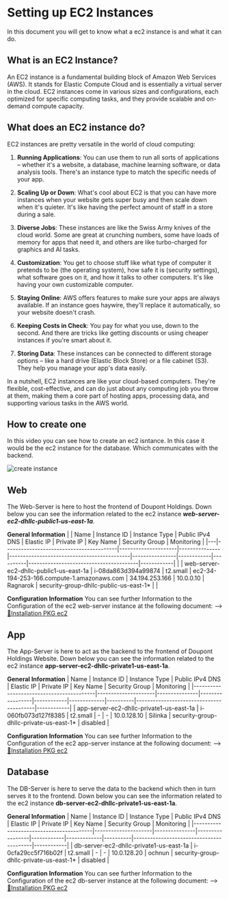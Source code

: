# Setting up EC2 Instances
In this document you will get to know what a ec2 instance is and what it can do.

## What is an EC2 Instance?

An EC2 instance is a fundamental building block of Amazon Web Services (AWS). It stands for Elastic Compute Cloud and is essentially a virtual server in the cloud. EC2 instances come in various sizes and configurations, each optimized for specific computing tasks, and they provide scalable and on-demand compute capacity.

## What does an EC2 instance do?

EC2 instances are pretty versatile in the world of cloud computing:

1. **Running Applications**: You can use them to run all sorts of applications – whether it's a website, a database, machine learning software, or data analysis tools. There's an instance type to match the specific needs of your app.

2. **Scaling Up or Down**: What's cool about EC2 is that you can have more instances when your website gets super busy and then scale down when it's quieter. It's like having the perfect amount of staff in a store during a sale.

3. **Diverse Jobs**: These instances are like the Swiss Army knives of the cloud world. Some are great at crunching numbers, some have loads of memory for apps that need it, and others are like turbo-charged for graphics and AI tasks.

4. **Customization**: You get to choose stuff like what type of computer it pretends to be (the operating system), how safe it is (security settings), what software goes on it, and how it talks to other computers. It's like having your own customizable computer.

5. **Staying Online**: AWS offers features to make sure your apps are always available. If an instance goes haywire, they'll replace it automatically, so your website doesn't crash.

6. **Keeping Costs in Check**: You pay for what you use, down to the second. And there are tricks like getting discounts or using cheaper instances if you're smart about it.

7. **Storing Data**: These instances can be connected to different storage options – like a hard drive (Elastic Block Store) or a file cabinet (S3). They help you manage your app's data easily.

In a nutshell, EC2 instances are like your cloud-based computers. They're flexible, cost-effective, and can do just about any computing job you throw at them, making them a core part of hosting apps, processing data, and supporting various tasks in the AWS world.

## How to create one

In this video you can see how to create an ec2 isntance. In this case it would be the ec2 instance for the database. Which communicates with the backend.

![create instance](../images/ec2-instance-setup.gif)

## Web
The Web-Server is here to host the frontend of Doupont Holdings. Down below you can see the information related to the ec2 instance ***web-server-ec2-dhllc-public1-us-east-1a***.

**General Information**
|   | Name                                    | Instance ID         | Instance Type | Public IPv4 DNS                            | Elastic IP     | Private IP | Key Name | Security Group                         | Monitoring |
|---|-----------------------------------------|---------------------|---------------|--------------------------------------------|----------------|------------|----------|----------------------------------------|------------|
|   | web-server-ec2-dhllc-public1-us-east-1a | i-08da863d394a99874 | t2.small      | ec2-34-194-253-166.compute-1.amazonaws.com | 34.194.253.166 | 10.0.0.10  | Ragnarok | security-group-dhllc-public-us-east-1* |            |

**Configuration Information**
You can see further Information to the Configuration of the ec2 web-server instance at the following document: --> [📄Installation PKG ec2](installation-packages-ec2-web.md)

## App
The App-Server is here to act as the backend to the frontend of Doupont Holdings Website. Down below you can see the information related to the ec2 instance **app-server-ec2-dhllc-private1-us-east-1a**.

**General Information**
| Name                                     | Instance ID         | Instance Type | Public IPv4 DNS | Elastic IP | Private IP  | Key Name | Security Group                          | Monitoring |
|------------------------------------------|---------------------|---------------|-----------------|------------|-------------|----------|-----------------------------------------|------------|
| app-server-ec2-dhllc-private1-us-east-1a | i-060fb073d127f8385 | t2.small      | -               | -          | 10.0.128.10 | Silinka  | security-group-dhllc-private-us-east-1* | disabled   |

**Configuration Information**
You can see further Information to the Configuration of the ec2 app-server instance at the following document: --> [📄Installation PKG ec2](installation-packages-ec2-app.md)

## Database
The DB-Server is here to serve the data to the backend which then in turn serves it to the frontend. Down below you can see the information related to the ec2 instance **db-server-ec2-dhllc-private1-us-east-1a**.

**General Information**
| Name                                    | Instance ID         | Instance Type | Public IPv4 DNS | Elastic IP | Private IP  | Key Name | Security Group                          | Monitoring |
|-----------------------------------------|---------------------|---------------|-----------------|------------|-------------|----------|-----------------------------------------|------------|
| db-server-ec2-dhllc-private1-us-east-1a | i-0cfa29cc5f716b02f | t2.small      | -               | -          | 10.0.128.20 | ochnun   | security-group-dhllc-private-us-east-1* | disabled   |

**Configuration Information**
You can see further Information to the Configuration of the ec2 db-server instance at the following document: --> [📄Installation PKG ec2](installation-packages-ec2-db.md)